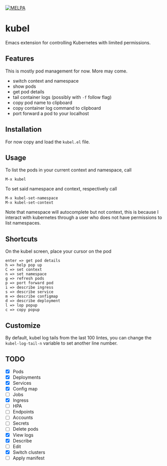 [![MELPA](https://melpa.org/packages/kubel-badge.svg)](https://melpa.org/#/kubel)

# kubel

Emacs extension for controlling Kubernetes with limited permissions.

## Features
This is mostly pod management for now. More may come.

- switch context and namespace
- show pods
- get pod details
- tail container logs (possibly with `-f` follow flag)
- copy pod name to clipboard
- copy container log command to clipboard
- port forward a pod to your localhost

## Installation

For now copy and load the `kubel.el` file.

## Usage

To list the pods in your current context and namespace, call
```
M-x kubel
```
To set said namespace and context, respectively call
```
M-x kubel-set-namespace
M-x kubel-set-context
```
Note that namespace will autocomplete but not context,
this is because I interact with kubernetes through a user who
does not have permissions to list namespaces.

## Shortcuts

On the kubel screen, place your cursor on the pod
```
enter => get pod details
h => help pop up
C => set context
n => set namespace
g => refresh pods
p => port forward pod
i => describe ingress
s => describe service
m => describe configmap
d => describe deployment
l => lop popup
c => copy popup
```

## Customize

By default, kubel log tails from the last 100 lintes, you can change the `kubel-log-tail-n` variable to set another line number.


## TODO
- [x] Pods
- [x] Deployments
- [x] Services
- [x] Config map
- [ ] Jobs
- [x] Ingress
- [ ] HPA
- [ ] Endpoints
- [ ] Accounts
- [ ] Secrets
- [ ] Delete pods
- [x] View logs
- [x] Describe
- [ ] Edit
- [x] Switch clusters
- [ ] Apply manifest

